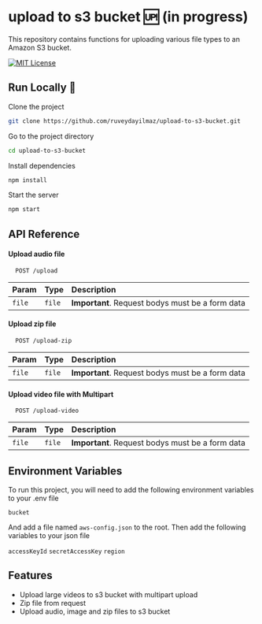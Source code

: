 
# upload to s3 bucket 🆙  (in progress)
This repository contains functions for uploading various file types to an Amazon S3 bucket.

[![MIT License](https://img.shields.io/badge/License-MIT-green.svg)](https://choosealicense.com/licenses/mit/)  
##  Run Locally 🚀  

Clone the project  

~~~bash  
git clone https://github.com/ruveydayilmaz/upload-to-s3-bucket.git
~~~

Go to the project directory  

~~~bash  
cd upload-to-s3-bucket
~~~

Install dependencies  

~~~bash  
npm install
~~~

Start the server  

~~~bash  
npm start
~~~  

## API Reference

#### Upload audio file

~~~http
  POST /upload
~~~  

| Param     | Type     | Description                |
| :-------- | :------- | :------------------------- |
| `file`    | `file`   | **Important**. Request bodys must be a form data |

#### Upload zip file

~~~http
  POST /upload-zip
~~~

| Param     | Type     | Description                |
| :-------- | :------- | :------------------------- |
| `file`    | `file`   | **Important**. Request bodys must be a form data |

#### Upload video file with Multipart

~~~http
  POST /upload-video
~~~

| Param     | Type     | Description                |
| :-------- | :------- | :------------------------- |
| `file`    | `file`   | **Important**. Request bodys must be a form data |  
 
## Environment Variables  
To run this project, you will need to add the following environment variables to your .env file  

`bucket`

And add a file named `aws-config.json` to the root. Then add the following variables to your json file

`accessKeyId` `secretAccessKey` `region`
 
## Features  
- Upload large videos to s3 bucket with multipart upload
- Zip file from request
- Upload audio, image and zip files to s3 bucket 